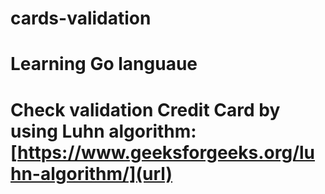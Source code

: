 # cards-validation
# Learning Go languaue
# Check validation Credit Card by using Luhn algorithm: [https://www.geeksforgeeks.org/luhn-algorithm/](url)
